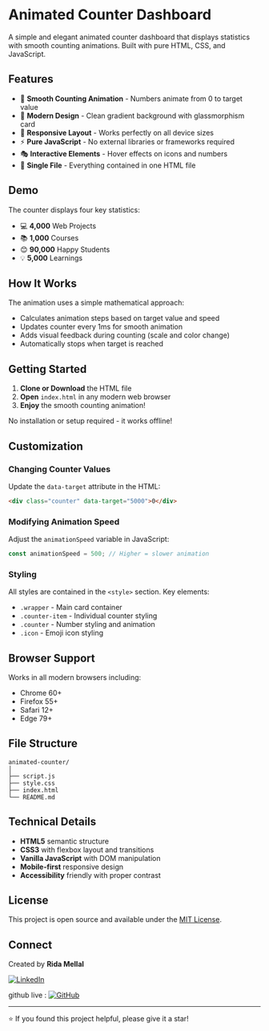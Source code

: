 # Animated Counter Dashboard

A simple and elegant animated counter dashboard that displays statistics with smooth counting animations. Built with pure HTML, CSS, and JavaScript.

## Features

- 🎯 **Smooth Counting Animation** - Numbers animate from 0 to target value
- 🎨 **Modern Design** - Clean gradient background with glassmorphism card
- 📱 **Responsive Layout** - Works perfectly on all device sizes
- ⚡ **Pure JavaScript** - No external libraries or frameworks required
- 🎭 **Interactive Elements** - Hover effects on icons and numbers
- 🌟 **Single File** - Everything contained in one HTML file

## Demo

The counter displays four key statistics:
- 💻 **4,000** Web Projects
- 📚 **1,000** Courses  
- 😊 **90,000** Happy Students
- 💡 **5,000** Learnings

## How It Works

The animation uses a simple mathematical approach:
- Calculates animation steps based on target value and speed
- Updates counter every 1ms for smooth animation
- Adds visual feedback during counting (scale and color change)
- Automatically stops when target is reached

## Getting Started

1. **Clone or Download** the HTML file
2. **Open** `index.html` in any modern web browser
3. **Enjoy** the smooth counting animation!

No installation or setup required - it works offline!

## Customization

### Changing Counter Values
Update the `data-target` attribute in the HTML:
```html
<div class="counter" data-target="5000">0</div>
```

### Modifying Animation Speed
Adjust the `animationSpeed` variable in JavaScript:
```javascript
const animationSpeed = 500; // Higher = slower animation
```

### Styling
All styles are contained in the `<style>` section. Key elements:
- `.wrapper` - Main card container
- `.counter-item` - Individual counter styling  
- `.counter` - Number styling and animation
- `.icon` - Emoji icon styling

## Browser Support

Works in all modern browsers including:
- Chrome 60+
- Firefox 55+
- Safari 12+
- Edge 79+

## File Structure

```
animated-counter/
│
├── script.js
├── style.css
├── index.html        
└── README.md        
```

## Technical Details

- **HTML5** semantic structure
- **CSS3** with flexbox layout and transitions
- **Vanilla JavaScript** with DOM manipulation
- **Mobile-first** responsive design
- **Accessibility** friendly with proper contrast

## License

This project is open source and available under the [MIT License](LICENSE).

## Connect

Created by **Rida Mellal**

[![LinkedIn](https://img.shields.io/badge/LinkedIn-0077B5?style=for-the-badge&logo=linkedin&logoColor=white)](https://www.linkedin.com/in/rida-mellal-203989371/)

github live :
[![GitHub](https://img.shields.io/badge/GitHub-100000?style=for-the-badge&logo=github&logoColor=white)](https://mlriida09.github.io/animated-counter/)

---

⭐ If you found this project helpful, please give it a star!

